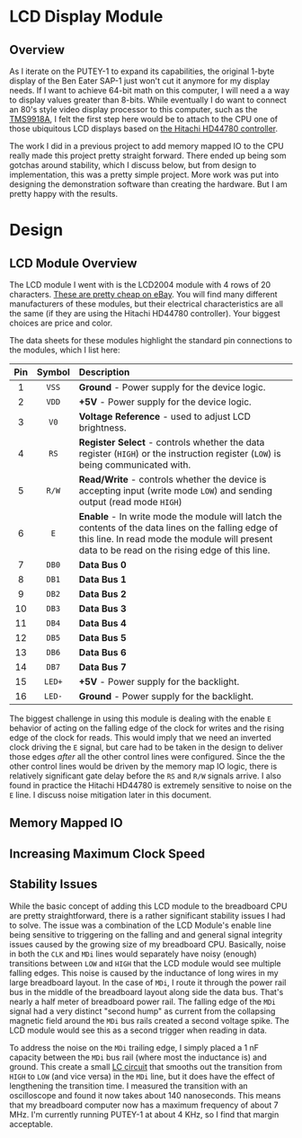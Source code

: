 # LCD Display Module
## Overview
As I iterate on the PUTEY-1 to expand its capabilities, the original 1-byte display of the Ben Eater SAP-1 just won't cut it anymore for my display needs. If I want to achieve 64-bit math on this computer, I will need a a way to display values greater than 8-bits. While eventually I do want to connect an 80's style video display processor to this computer, such as the [TMS9918A](https://en.wikipedia.org/wiki/Texas_Instruments_TMS9918), I felt the first step here would be to attach to the CPU one of those ubiquitous LCD displays based on [the Hitachi HD44780 controller](https://en.wikipedia.org/wiki/Hitachi_HD44780_LCD_controller). 

The work I did in a previous project to add memory mapped IO to the CPU really made this project pretty straight forward. There ended up being som gotchas around stability, which I discuss below, but from design to implementation, this was a pretty simple project. More work was put into designing the demonstration software than creating the hardware. But I am pretty happy with the results.

# Design

## LCD Module Overview
The LCD module I went with is the LCD2004 module with 4 rows of 20 characters. [These are pretty cheap on eBay](https://ebay.us/opX5g1). You will find many different manufacturers of these modules, but their electrical characteristics are all the same (if they are using the Hitachi HD44780 controller). Your biggest choices are price and color. 

The data sheets for these modules highlight the standard pin connections to the modules, which I list here:

| Pin | Symbol | Description |
|:-:|:-:|:--|
| 1 | `VSS` | **Ground** - Power supply for the device logic. |
| 2 | `VDD` | **+5V** - Power supply for the device logic. |
| 3 | `V0` | **Voltage Reference** - used to adjust LCD brightness. |
| 4 | `RS` | **Register Select** - controls whether the data register (`HIGH`) or the instruction register (`LOW`) is being communicated with.|
| 5 | `R/W` | **Read/Write** - controls whether the device is accepting input (write mode `LOW`) and sending output (read mode `HIGH`) |
| 6 | `E` | **Enable** - In write mode the module will latch the contents of the data lines on the falling edge of this line. In read mode the module will present data to be read on the rising edge of this line. |
| 7 | `DB0` | **Data Bus 0** |
| 8 | `DB1` | **Data Bus 1** |
| 9 | `DB2` | **Data Bus 2** |
| 10 | `DB3` | **Data Bus 3** |
| 11 | `DB4` | **Data Bus 4** |
| 12 | `DB5` | **Data Bus 5** |
| 13 | `DB6` | **Data Bus 6** |
| 14 | `DB7` | **Data Bus 7** |
| 15 | `LED+` | **+5V** - Power supply for the backlight. |
| 16 | `LED-` | **Ground** - Power supply for the backlight. |

The biggest challenge in using this module is dealing with the enable `E` behavior of acting on the falling edge of the clock for writes and the rising edge of the clock for reads. This would imply that we need an inverted clock driving the `E` signal, but care had to be taken in the design to deliver those edges *after* all the other control lines were configured. Since the the other control lines would be driven by the memory map IO logic, there is relatively significant gate delay before the `RS` and `R/W` signals arrive. I also found in practice the Hitachi HD44780 is extremely sensitive to noise on the `E` line. I discuss noise mitigation later in this document.  

## Memory Mapped IO

## Increasing Maximum Clock Speed

## Stability Issues
While the basic concept of adding this LCD module to the breadboard CPU are pretty straightforward, there is a rather significant stability issues I had to solve. The issue was a combination of the LCD Module's enable line being sensitive to triggering on the falling and and general signal integrity issues caused by the growing size of my breadboard CPU. Basically, noise in both the `CLK` and `MDi` lines would separately have noisy (enough) transitions between `LOW` and `HIGH` that the LCD module would see multiple falling edges. This noise is caused by the inductance of long wires in my large breadboard layout. In the case of `MDi`, I route it through the power rail bus in the middle of the breadboard layout along side the data bus. That's nearly a half meter of breadboard power rail. The falling edge of the `MDi` signal had a very distinct "second hump" as current from the collapsing magnetic field around the `MDi` bus rails created a second voltage spike.  The LCD module would see this as a second trigger when reading in data. 

To address the noise on the `MDi` trailing edge, I simply placed a 1 nF capacity between the `MDi` bus rail (where most the inductance is) and ground. This create a small [LC circuit](https://en.wikipedia.org/wiki/LC_circuit) that smooths out the transition from `HIGH` to `LOW` (and vice versa) in the `MDi` line, but it does have the effect of lengthening the transition time. I measured the transition with an oscilloscope and found it now takes about 140 nanoseconds. This means that my breadboard computer now has a maximum frequency of about 7 MHz. I'm currently running PUTEY-1 at about 4 KHz, so I find that margin acceptable.

